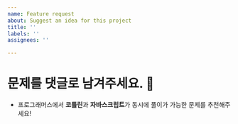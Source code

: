 ```yaml
---
name: Feature request
about: Suggest an idea for this project
title: ''
labels: ''
assignees: ''

---
```


# 문제를 댓글로 남겨주세요. 🧐
- 프로그래머스에서 **코틀린**과 **자바스크립트**가 동시에 풀이가 가능한 문제를 추천해주세요!

